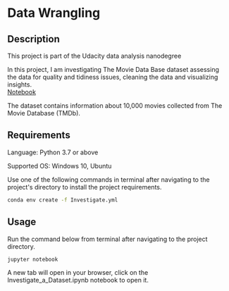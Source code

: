 # Data Wrangling

## Description

This project is part of the Udacity data analysis nanodegree

In this project, I am investigating The Movie Data Base dataset assessing the data for quality and tidiness issues, cleaning the data and visualizing insights.<br/>
[Notebook](https://m-mabrouk1.github.io/Investigate-TMDB-Dataset/Investigate_a_Dataset.html)

The dataset contains information about 10,000 movies collected from The Movie Database (TMDb).

## Requirements

Language: Python 3.7 or above

Supported OS: Windows 10, Ubuntu

Use one of the following commands in terminal after navigating to the project's directory to install the project requirements.

```bash
conda env create -f Investigate.yml
```

## Usage

Run the command below from terminal after navigating to the project directory.

```bash
jupyter notebook
```
A new tab will open in your browser, click on the Investigate_a_Dataset.ipynb notebook to open it.

